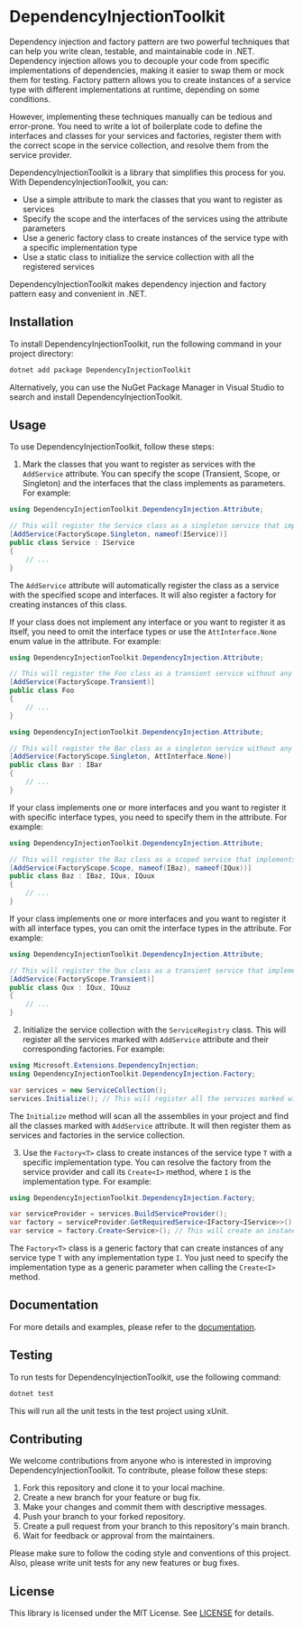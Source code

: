 # DependencyInjectionToolkit

Dependency injection and factory pattern are two powerful techniques that can help you write clean, testable, and maintainable code in .NET. Dependency injection allows you to decouple your code from specific implementations of dependencies, making it easier to swap them or mock them for testing. Factory pattern allows you to create instances of a service type with different implementations at runtime, depending on some conditions.

However, implementing these techniques manually can be tedious and error-prone. You need to write a lot of boilerplate code to define the interfaces and classes for your services and factories, register them with the correct scope in the service collection, and resolve them from the service provider.

DependencyInjectionToolkit is a library that simplifies this process for you. With DependencyInjectionToolkit, you can:

- Use a simple attribute to mark the classes that you want to register as services
- Specify the scope and the interfaces of the services using the attribute parameters
- Use a generic factory class to create instances of the service type with a specific implementation type
- Use a static class to initialize the service collection with all the registered services

DependencyInjectionToolkit makes dependency injection and factory pattern easy and convenient in .NET.

## Installation

To install DependencyInjectionToolkit, run the following command in your project directory:

```bash
dotnet add package DependencyInjectionToolkit
```

Alternatively, you can use the NuGet Package Manager in Visual Studio to search and install DependencyInjectionToolkit.

## Usage

To use DependencyInjectionToolkit, follow these steps:

1. Mark the classes that you want to register as services with the `AddService` attribute. You can specify the scope (Transient, Scope, or Singleton) and the interfaces that the class implements as parameters. For example:

```csharp
using DependencyInjectionToolkit.DependencyInjection.Attribute;

// This will register the Service class as a singleton service that implements the IService interface
[AddService(FactoryScope.Singleton, nameof(IService))]
public class Service : IService
{
    // ...
}
```

The `AddService` attribute will automatically register the class as a service with the specified scope and interfaces. It will also register a factory for creating instances of this class.

If your class does not implement any interface or you want to register it as itself, you need to omit the interface types or use the `AttInterface.None` enum value in the attribute. For example:

```csharp
using DependencyInjectionToolkit.DependencyInjection.Attribute;

// This will register the Foo class as a transient service without any interface
[AddService(FactoryScope.Transient)]
public class Foo
{
    // ...
}
```

```csharp
using DependencyInjectionToolkit.DependencyInjection.Attribute;

// This will register the Bar class as a singleton service without any interface, even though it implements IBar
[AddService(FactoryScope.Singleton, AttInterface.None)]
public class Bar : IBar
{
    // ...
}
```

If your class implements one or more interfaces and you want to register it with specific interface types, you need to specify them in the attribute. For example:

```csharp
using DependencyInjectionToolkit.DependencyInjection.Attribute;

// This will register the Baz class as a scoped service that implements IBaz and IQux, but not IQuux
[AddService(FactoryScope.Scope, nameof(IBaz), nameof(IQux))]
public class Baz : IBaz, IQux, IQuux
{
    // ...
}
```

If your class implements one or more interfaces and you want to register it with all interface types, you can omit the interface types in the attribute. For example:

```csharp
using DependencyInjectionToolkit.DependencyInjection.Attribute;

// This will register the Qux class as a transient service that implements both IQux and IQuuz
[AddService(FactoryScope.Transient)]
public class Qux : IQux, IQuuz
{
    // ...
}
```

2. Initialize the service collection with the `ServiceRegistry` class. This will register all the services marked with `AddService` attribute and their corresponding factories. For example:

```csharp
using Microsoft.Extensions.DependencyInjection;
using DependencyInjectionToolkit.DependencyInjection.Factory;

var services = new ServiceCollection();
services.Initialize(); // This will register all the services marked with AddService attribute
```

The `Initialize` method will scan all the assemblies in your project and find all the classes marked with `AddService` attribute. It will then register them as services and factories in the service collection.

3. Use the `Factory<T>` class to create instances of the service type `T` with a specific implementation type. You can resolve the factory from the service provider and call its `Create<I>` method, where `I` is the implementation type. For example:

```csharp
using DependencyInjectionToolkit.DependencyInjection.Factory;

var serviceProvider = services.BuildServiceProvider();
var factory = serviceProvider.GetRequiredService<IFactory<IService>>();
var service = factory.Create<Service>(); // This will create an instance of Service class that implements IService interface
```

The `Factory<T>` class is a generic factory that can create instances of any service type `T` with any implementation type `I`. You just need to specify the implementation type as a generic parameter when calling the `Create<I>` method.

## Documentation

For more details and examples, please refer to the [documentation](https://github.com/DependencyInjectionToolkit/DependencyInjectionToolkit/wiki).

## Testing

To run tests for DependencyInjectionToolkit, use the following command:

```bash
dotnet test
```

This will run all the unit tests in the test project using xUnit.

## Contributing

We welcome contributions from anyone who is interested in improving DependencyInjectionToolkit. To contribute, please follow these steps:

1. Fork this repository and clone it to your local machine.
2. Create a new branch for your feature or bug fix.
3. Make your changes and commit them with descriptive messages.
4. Push your branch to your forked repository.
5. Create a pull request from your branch to this repository's main branch.
6. Wait for feedback or approval from the maintainers.

Please make sure to follow the coding style and conventions of this project. Also, please write unit tests for any new features or bug fixes.

## License

This library is licensed under the MIT License. See [LICENSE](LICENSE) for details.